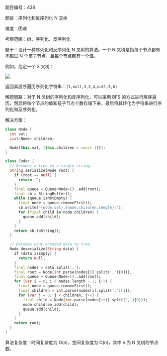 题目编号：428

题目：序列化和反序列化 N 叉树

难度：困难

考察范围：树、序列化、反序列化

题干：设计一种序列化和反序列化 N 叉树的算法。一个 N 叉树是指每个节点都有不超过 N 个孩子节点，且每个节点都有一个值。

例如，给定一个 3 叉树：

![](https://assets.leetcode.com/uploads/2018/10/12/narytreeexample.png)

返回其层序遍历序列化字符串：`[1,null,3,2,4,null,5,6]`

解题思路：对于 N 叉树的序列化和反序列化，可以采用 BFS 的方式进行层序遍历，然后将每个节点的值和孩子节点个数存储下来，最后将其转化为字符串进行序列化和反序列化。

解决方案：

```dart
class Node {
  int val;
  List<Node> children;

  Node(this.val, [this.children = const []]);
}

class Codec {
  // Encodes a tree to a single string.
  String serialize(Node root) {
    if (root == null) {
      return '';
    }
    final queue = Queue<Node>()..add(root);
    final sb = StringBuffer();
    while (queue.isNotEmpty) {
      final node = queue.removeFirst();
      sb.write('{node.val},{node.children.length};');
      for (final child in node.children) {
        queue.add(child);
      }
    }
    return sb.toString();
  }

  // Decodes your encoded data to tree.
  Node deserialize(String data) {
    if (data.isEmpty) {
      return null;
    }
    final nodes = data.split(';');
    final root = Node(int.parse(nodes[0].split(',')[0]));
    final queue = Queue<Node>()..add(root);
    for (var i = 0; i < nodes.length - 1; i++) {
      final node = queue.removeFirst();
      final children = int.parse(nodes[i].split(',')[1]);
      for (var j = 0; j < children; j++) {
        final child = Node(int.parse(nodes[++i].split(',')[0]));
        node.children.add(child);
        queue.add(child);
      }
    }
    return root;
  }
}
```

算法复杂度：时间复杂度为 O(n)，空间复杂度为 O(n)，其中 n 为 N 叉树的节点数。